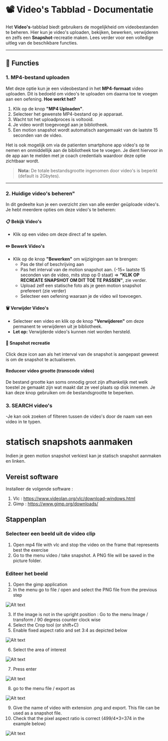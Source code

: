 # 📽️ Video's Tabblad - Documentatie

Het **Video's**-tabblad biedt gebruikers de mogelijkheid om videobestanden te beheren. Hier kun je video's uploaden, bekijken, bewerken, verwijderen en zelfs een **Snapshot**-recreatie maken. Lees verder voor een volledige uitleg van de beschikbare functies.

---

## 🌟 Functies

### 1. **MP4-bestand uploaden**
Met deze optie kun je een videobestand in het **MP4-formaat** video uploaden. Dit is bedoeld om video's te uploaden om daarna toe te voegen aan een oefening.
**Hoe werkt het?**
1. Klik op de knop **"MP4 Uploaden"**.
2. Selecteer het gewenste MP4-bestand op je apparaat.
3. Wacht tot het uploadproces is voltooid.
4. Je video wordt toegevoegd aan je bibliotheek.
5. Een motion snapshot wordt automatisch aangemaakt van de laatste 15 seconden van de video.

Het is ook mogelijk om via de patienten smartphone app video's op te nemen en onmiddellijk aan de bibliotheek toe te voegen.  Je dient hiervoor in de app aan te melden met je coach credentials waardoor deze optie zichtbaar wordt.

> **Nota:** De totale bestandsgrootte ingenomen door video's is beperkt (default is 2Gbytes).


---

### 2. **Huidige video's beheren"**
In dit gedeelte kun je een overzicht zien van alle eerder geüploade video's. Je hebt meerdere opties om deze video's te beheren:

#### 📋 **Bekijk Video's**
- Klik op een video om deze direct af te spelen.

#### ✏️ **Bewerk Video's**
- Klik op de knop **"Bewerken"** om wijzigingen aan te brengen:
  - Pas de titel of beschrijving aan
  - Pas het interval van de motion snapshot aan. (-15= laatste 15 seconden van de video, mits stop op 0 staat) => **"KLIK OP RECREATE SNAPSHOT OM DIT TOE TE PASSEN"**, zie verder.
  - Upload zelf een statische foto als je geen motion snapshot prefereert (zie verder)
  - Selecteer een oefening waaraan je de video wil toevoegen.

#### 🗑️ **Verwijder Video's**
- Selecteer een video en klik op de knop **"Verwijderen"** om deze permanent te verwijderen uit je bibliotheek.
- **Let op:** Verwijderde video's kunnen niet worden hersteld.

#### 🔄 **Snapshot recreatie**

Click deze icon aan als het interval van de snapshot is aangepast geweest is om de snapshot te actualiseren.

#### **Reduceer video grootte (transcode video)**
De bestand grootte kan soms onnodig groot zijn afhankelijk met welk toestel ze gemaakt zijn wat maakt dat ze veel plaats op disk innemen.  Je kan deze knop gebruiken om de bestandsgrootte te beperken.


### 3. **SEARCH video's**
-Je kan ook zoeken of filteren tussen de video's door de naam van een video in te typen.


# statisch snapshots aanmaken

Indien je geen motion snapshot verkiest kan je statisch snapshot aanmaken en linken.

## Vereist software

Installeer de volgende software :

1. Vlc : https://www.videolan.org/vlc/download-windows.html
2. Gimp : https://www.gimp.org/downloads/

## Stappenplan

### Selecteer een beeld uit de video clip

1. Open mp4 file with vlc and stop the video on the frame that represents best the exercise
2. Go to the menu video / take snapshot.  A PNG file will be saved in the picture folder.

### Editeer het beeld

1. Open the gimp application
2. In the menu go to file / open and select the PNG file from the previous step

![Alt text](image.png)

3. If the image is not in the upright position : Go to the menu Image / transform / 90 degress counter clock wise
4. Select the Crop tool (or shift+C)
5. Enable fixed aspect ratio and set 3:4 as depicted below
   
![Alt text](image-1.png)

6. Select the area of interest

![Alt text](image-3.png)

7. Press enter

![Alt text](image-4.png)

8. go to the menu file / export as

![Alt text](image-6.png)

9. Give the name of video with extension .png and export.  This file can be used as a snapshot file.
10. Check that the pixel aspect ratio is correct (499/4*3=374 in the example below)

![Alt text](image-7.png)
